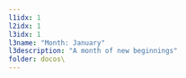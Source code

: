 ```yaml
---
l1idx: 1
l2idx: 1
l3idx: 1
l3name: "Month: January"
l3description: "A month of new beginnings"
folder: docos\
---
```

